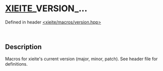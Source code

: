 # [XIEITE](../../macros.md)\_VERSION\_...
Defined in header [<xieite/macros/version.hpp>](../../include/xieite/macros/version.hpp)

&nbsp;

## Description
Macros for xieite's current version (major, minor, patch). See header file for definitions.
